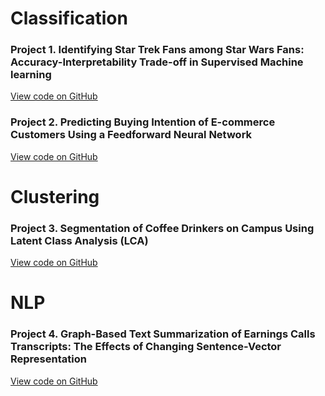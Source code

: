 # Classification

### Project 1. Identifying Star Trek Fans among Star Wars Fans: Accuracy-Interpretability Trade-off in Supervised Machine learning
<a href="https://github.com/aigerim1997/my-portfolio/tree/master/accuracy-interpretability-tradeoff" target="_blank">View code on GitHub</a>

### Project 2. Predicting Buying Intention of E-commerce Customers Using a Feedforward Neural Network
<a href="https://github.com/aigerim1997/my-portfolio/tree/master/fnn" target="_blank">View code on GitHub</a>

# Clustering

### Project 3. Segmentation of Coffee Drinkers on Campus Using Latent Class Analysis (LCA)
<a href="https://github.com/aigerim1997/my-portfolio/tree/master/clustering-lca" target="_blank">View code on GitHub</a>

# NLP

### Project 4. Graph-Based Text Summarization of Earnings Calls Transcripts: The Effects of Changing Sentence-Vector Representation
<a href="https://github.com/aigerim1997/my-portfolio/tree/master/text-summarization" target="_blank">View code on GitHub</a>

